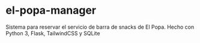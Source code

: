 # el-popa-manager
Sistema para reservar el servicio de barra de snacks de El Popa. Hecho con Python 3, Flask, TailwindCSS y SQLite
